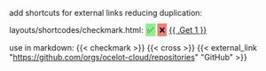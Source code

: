 add shortcuts for external links reducing duplication:

layouts/shortcodes/checkmark.html:
<span style="background-color:lightgreen; padding:3px;">✅</span>
<span style="background-color:lightcoral; padding:3px;">❌</span>
<a href="{{ .Get 0 }}" target="_blank" rel="noopener noreferrer">{{ .Get 1 }}</a>

use in markdown:
{{< checkmark >}}
{{< cross >}}
{{< external_link "https://github.com/orgs/ocelot-cloud/repositories" "GitHub" >}}

